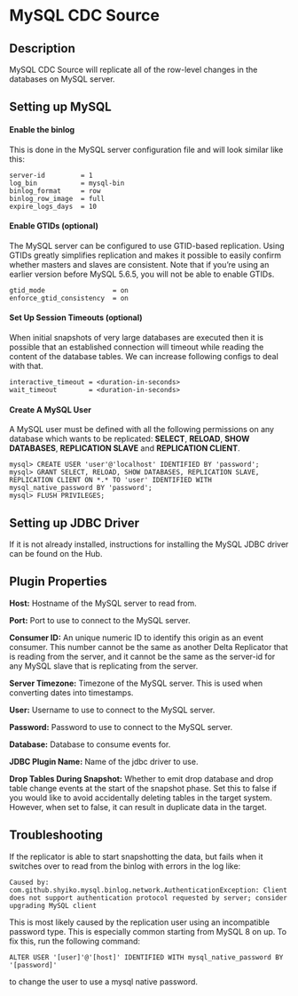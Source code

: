 # MySQL CDC Source


Description
-----------
MySQL CDC Source will replicate all of the row-level changes in the databases on MySQL server.

Setting up MySQL
-----------
#### Enable the binlog
This is done in the MySQL server configuration file and will look similar like this:
```
server-id         = 1
log_bin           = mysql-bin
binlog_format     = row
binlog_row_image  = full
expire_logs_days  = 10
```

#### Enable GTIDs (optional)
The MySQL server can be configured to use GTID-based replication. Using GTIDs greatly simplifies replication and makes 
it possible to easily confirm whether masters and slaves are consistent. Note that if you’re using an earlier version 
before MySQL 5.6.5, you will not be able to enable GTIDs.
```
gtid_mode                 = on
enforce_gtid_consistency  = on
```

#### Set Up Session Timeouts (optional)
When initial snapshots of very large databases are executed then it is possible that an established connection will 
timeout while reading the content of the database tables. We can increase following configs to deal with that.
```
interactive_timeout = <duration-in-seconds>
wait_timeout        = <duration-in-seconds>
```

#### Create A MySQL User
A MySQL user must be defined with all the following permissions on any database which wants to be replicated:
**SELECT**, **RELOAD**, **SHOW DATABASES**, **REPLICATION SLAVE** and **REPLICATION CLIENT**.
```
mysql> CREATE USER 'user'@'localhost' IDENTIFIED BY 'password';
mysql> GRANT SELECT, RELOAD, SHOW DATABASES, REPLICATION SLAVE, REPLICATION CLIENT ON *.* TO 'user' IDENTIFIED WITH mysql_native_password BY 'password';
mysql> FLUSH PRIVILEGES;
```



Setting up JDBC Driver
-----------
If it is not already installed, instructions for installing the MySQL JDBC driver can be found on the Hub.

Plugin Properties
-----------
**Host:** Hostname of the MySQL server to read from.

**Port:** Port to use to connect to the MySQL server.

**Consumer ID:** An unique numeric ID to identify this origin as an event consumer. This number cannot be the same as 
another Delta Replicator that is reading from the server, and it cannot be the same as the server-id for any MySQL 
slave that is replicating from the server.

**Server Timezone:** Timezone of the MySQL server. This is used when converting dates into timestamps.

**User:** Username to use to connect to the MySQL server.

**Password:** Password to use to connect to the MySQL server.

**Database:** Database to consume events for.

**JDBC Plugin Name:** Name of the jdbc driver to use.

**Drop Tables During Snapshot:** Whether to emit drop database and drop table change events at the start
of the snapshot phase. Set this to false if you would like to avoid accidentally deleting tables in the
target system. However, when set to false, it can result in duplicate data in the target.

Troubleshooting
-----------
If the replicator is able to start snapshotting the data, but fails when it switches over to read from the 
binlog with errors in the log like:

```
Caused by: com.github.shyiko.mysql.binlog.network.AuthenticationException: Client does not support authentication protocol requested by server; consider upgrading MySQL client
```

This is most likely caused by the replication user using an incompatible password type. This is especially
common starting from MySQL 8 on up. To fix this, run the following command:

```
ALTER USER '[user]'@'[host]' IDENTIFIED WITH mysql_native_password BY '[password]'
```

to change the user to use a mysql native password.